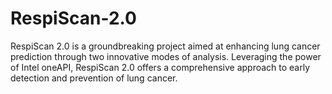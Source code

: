 # RespiScan-2.0
RespiScan 2.0 is a groundbreaking project aimed at enhancing lung cancer prediction through two innovative modes of analysis. Leveraging the power of Intel oneAPI, RespiScan 2.0 offers a comprehensive approach to early detection and prevention of lung cancer.

